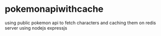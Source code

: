 # pokemonapiwithcache
using public pokemon api  to fetch characters and caching them on redis server using nodejs expressjs
